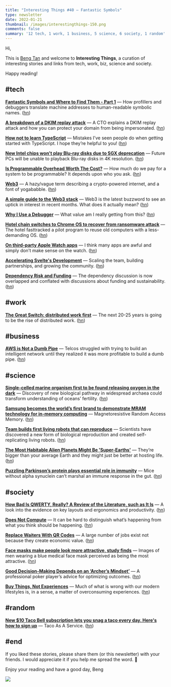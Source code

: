 ```yaml
---
title: "Interesting Things #40 — Fantastic Symbols"
type: newsletter
date: 2022-01-21
thumbnail: /images/interestingthings-150.png
comments: false
summary: '12 tech, 1 work, 1 business, 5 science, 6 society, 1 random'
---
```


Hi,

This is [Beng Tan](https://bengtan.com/about/) and welcome to **Interesting Things**, a curation of interesting stories and links from tech, work, biz, science and society.

Happy reading!


## #tech

**[Fantastic Symbols and Where to Find Them - Part 1](https://www.polarsignals.com/blog/posts/2022/01/13/fantastic-symbols-and-where-to-find-them/?utm_source=bengtan.com/interesting-things/040)** — How profillers and debuggers translate machine addresses to human-readable symbolic names. ([hn](https://news.ycombinator.com/item?id=29934878))

**[A breakdown of a DKIM replay attack](https://protonmail.com/blog/dkim-replay-attack-breakdown/?utm_source=bengtan.com/interesting-things/040)** — A CTO explains a DKIM replay attack and how you can protect your domain from being impersonated. ([hn](https://news.ycombinator.com/item?id=29942900))

**[How not to learn TypeScript](https://fettblog.eu/how-not-to-learn-typescript/?utm_source=bengtan.com/interesting-things/040)** — Mistakes I’ve seen people do when getting started with TypeScript. I hope they’re helpful to you! ([hn](https://news.ycombinator.com/item?id=29872655))

**[New Intel chips won't play Blu-ray disks due to SGX deprecation](https://www.bleepingcomputer.com/news/security/new-intel-chips-wont-play-blu-ray-disks-due-to-sgx-deprecation/?utm_source=bengtan.com/interesting-things/040)** — Future PCs will be unable to playback Blu-ray disks in 4K resolution. ([hn](https://news.ycombinator.com/item?id=29937596))

**[Is Programmable Overhead Worth The Cost?](https://semiengineering.com/is-programmable-overhead-worth-the-cost/?utm_source=bengtan.com/interesting-things/040)** — How much do we pay for a system to be programmable? It depends upon who you ask. ([hn](https://news.ycombinator.com/item?id=29946566))

**[Web3](https://www.profgalloway.com/web3/?utm_source=bengtan.com/interesting-things/040)** — A hazy/vague term describing a crypto-powered internet, and a font of yogababble. ([hn](https://news.ycombinator.com/item?id=29941121))

**[A simple guide to the Web3 stack](https://blog.coinbase.com/a-simple-guide-to-the-web3-stack-785240e557f0?utm_source=bengtan.com/interesting-things/040)** — Web3 is the latest buzzword to see an uptick in interest in recent months. What does it actually mean? ([hn](https://news.ycombinator.com/item?id=29930542))

**[Why I Use a Debugger](http://blog.pnkfx.org/blog/2022/01/10/why-i-use-a-debugger/?utm_source=bengtan.com/interesting-things/040)** — What value am I really getting from this? ([hn](https://news.ycombinator.com/item?id=29923007))

**[Hotel chain switches to Chrome OS to recover from ransomware attack](https://therecord.media/hotel-chain-switches-to-chrome-os-to-recover-from-ransomware-attack/?utm_source=bengtan.com/interesting-things/040)** — The hotel fasttracked a pilot program to reuse old computers with a less-demanding OS. ([hn](https://news.ycombinator.com/item?id=29901769))

**[On third-party Apple Watch apps](https://www.jessesquires.com/blog/2022/01/11/on-third-party-apple-watch-apps/?utm_source=bengtan.com/interesting-things/040)** — I think many apps are awful and simply don’t make sense on the watch. ([hn](https://news.ycombinator.com/item?id=29918033))

**[Accelerating Svelte's Development](https://svelte.dev/blog/accelerating-sveltes-development?utm_source=bengtan.com/interesting-things/040)** — Scaling the team, building partnerships, and growing the community. ([hn](https://news.ycombinator.com/item?id=29929369))

**[Dependency Risk and Funding](https://lucumr.pocoo.org/2022/1/10/dependency-risk-and-funding/?utm_source=bengtan.com/interesting-things/040)** — The dependency discussion is now overlapped and conflated with discussions about funding and sustainability. ([hn](https://news.ycombinator.com/item?id=29948550))


## #work

**[The Great Switch: distributed work first](https://redmonk.com/jgovernor/2022/01/13/the-great-switch-distributed-work-first/?utm_source=bengtan.com/interesting-things/040)** — The next 20-25 years is going to be the rise of distributed work. ([hn](https://news.ycombinator.com/item?id=29936565))


## #business

**[AWS is Not a Dumb Pipe](https://matt-rickard.com/aws-is-not-a-dumb-pipe/?utm_source=bengtan.com/interesting-things/040)** — Telcos struggled with trying to build an intelligent network until they realized it was more profitable to build a dumb pipe. ([hn](https://news.ycombinator.com/item?id=29941545))


## #science

**[Single-celled marine organism first to be found releasing oxygen in the dark](https://www.chemistryworld.com/news/single-celled-marine-organism-first-to-be-found-releasing-oxygen-in-the-dark/4015029.article?utm_source=bengtan.com/interesting-things/040)** — Discovery of new biological pathway in widespread archaea could transform understanding of oceans’ fertility. ([hn](https://news.ycombinator.com/item?id=29939062))

**[Samsung becomes the world’s first brand to demonstrate MRAM technology for in-memory computing](https://www.sammobile.com/news/samsung-worlds-first-demonstrate-mram-technology-in-memory-computing/?utm_source=bengtan.com/interesting-things/040)** — Magnetoresistive Random Access Memory. ([hn](https://news.ycombinator.com/item?id=29943668))

**[Team builds first living robots that can reproduce](https://www.sciencedaily.com/releases/2021/11/211129155020.htm?utm_source=bengtan.com/interesting-things/040)** — Scientists have discovered a new form of biological reproduction and created self-replicating living robots. ([hn](https://news.ycombinator.com/item?id=29406404))

**[The Most Habitable Alien Planets Might Be 'Super-Earths'](https://www.thedailybeast.com/super-earths-could-be-more-habitable-to-alien-life-than-earth-sized-planets-because-of-magnetic-fields?utm_source=bengtan.com/interesting-things/040)** — They’re bigger than your average Earth and they might just be better at hosting life. ([hn](https://news.ycombinator.com/item?id=29942834))

**[Puzzling Parkinson’s protein plays essential role in immunity](https://www.science.org/content/article/puzzling-parkinson-s-protein-plays-essential-role-immunity?utm_source=bengtan.com/interesting-things/040)** — Mice without alpha synuclein can’t marshal an immune response in the gut. ([hn](https://news.ycombinator.com/item?id=29938197))


## #society

**[How Bad Is QWERTY, Really? A Review of the Literature, such as It Is](https://www.erichgrunewald.com/posts/how-bad-is-qwerty-really-a-review-of-the-literature-such-as-it-is/?utm_source=bengtan.com/interesting-things/040)** — A look into the evidence on key layouts and ergonomics and productivity. ([hn](https://news.ycombinator.com/item?id=29945770))

**[Does Not Compute](https://www.collaborativefund.com/blog/does-not-compute/?utm_source=bengtan.com/interesting-things/040)** — It can be hard to distinguish what’s happening from what you think should be happening. ([hn](https://news.ycombinator.com/item?id=29944830))

**[Replace Waiters With QR Codes](http://www.philosophersbeard.org/2022/01/replace-waiters-with-qr-codes.html?utm_source=bengtan.com/interesting-things/040)** — A large number of jobs exist not because they create economic value. ([hn](https://news.ycombinator.com/item?id=29943942))

**[Face masks make people look more attractive, study finds](https://www.theguardian.com/world/2022/jan/13/face-masks-make-people-look-more-attractive-study-finds?utm_source=bengtan.com/interesting-things/040)** — Images of men wearing a blue medical face mask perceived as being the most attractive. ([hn](https://news.ycombinator.com/item?id=29929019))

**[Good Decision-Making Depends on an ‘Archer’s Mindset’](https://forge.medium.com/good-decision-making-depends-on-an-archers-mindset-bee8433223ba?utm_source=bengtan.com/interesting-things/040)** — A professional poker player’s advice for optimizing outcomes. ([hn](https://news.ycombinator.com/item?id=29943644))

**[Buy Things, Not Experiences](https://write.as/harold-lee/theres-a-phrase-going-around-that-you-should-buy-experiences-not-things?utm_source=bengtan.com/interesting-things/040)** — Much of what is wrong with our modern lifestyles is, in a sense, a matter of overconsuming experiences. ([hn](https://news.ycombinator.com/item?id=29945929))


## #random

**[New $10 Taco Bell subscription lets you snag a taco every day. Here's how to sign up](https://www.cnet.com/tech/services-and-software/new-taco-bell-subscription-lets-you-snag-a-free-taco-a-day-heres-how-to-sign-up/?utm_source=bengtan.com/interesting-things/040)** — Taco As A Service. ([hn](https://news.ycombinator.com/item?id=29935406))


## #end

If you liked these stories, please share them (or this newsletter) with your friends. I would appreciate it if you help me spread the word. 🙏

Enjoy your reading and have a good day,
Beng

![](https://bengtan.com/images/portrait-40.png)

